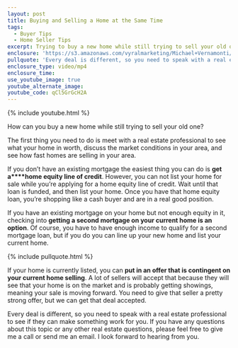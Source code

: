 ```yaml
---
layout: post
title: Buying and Selling a Home at the Same Time
tags:
  - Buyer Tips
  - Home Seller Tips
excerpt: Trying to buy a new home while still trying to sell your old one? I’ll go over the best ways to do that today.
enclosure: 'https://s3.amazonaws.com/vyralmarketing/Michael+Vernamonti/Gulf+Coast+Real+Estate+Buying+While+Selling.mp4'
pullquote: 'Every deal is different, so you need to speak with a real estate professional.'
enclosure_type: video/mp4
enclosure_time:
use_youtube_image: true
youtube_alternate_image:
youtube_code: qCl5GrGcH2A
---
```



{% include youtube.html %}

How can you buy a new home while still trying to sell your old one?

The first thing you need to do is meet with a real estate professional to see what your home in worth, discuss the market conditions in your area, and see how fast homes are selling in your area.&nbsp;

If you don’t have an existing mortgage the easiest thing you can do is **get a****home equity line of credit**. However, you can not list your home for sale while you’re applying for a home equity line of credit. Wait until that loan is funded, and then list your home. Once you have that home equity loan, you’re shopping like a cash buyer and are in a real good position.&nbsp;

If you have an existing mortgage on your home but not enough equity in it, checking into **getting a second mortgage on your current home is an option**. Of course, you have to have enough income to qualify for a second mortgage loan, but if you do you can line up your new home and list your current home.&nbsp;

{% include pullquote.html %}

If your home is currently listed, you can **put in an offer that is contingent on your current home selling**. A lot of sellers will accept that because they will see that your home is on the market and is probably getting showings, meaning your sale is moving forward. You need to give that seller a pretty strong offer, but we can get that deal accepted.

Every deal is different, so you need to speak with a real estate professional to see if they can make something work for you. If you have any questions about this topic or any other real estate questions, please feel free to give me a call or send me an email. I look forward to hearing from you.&nbsp;